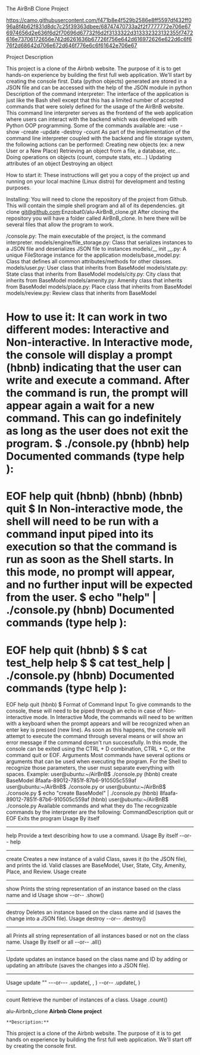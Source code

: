 The AirBnB Clone Project

https://camo.githubusercontent.com/f471b8e4f529b2586e8ff5597df432ff096a8f4b62f831d8dc7c25f39363dbee/68747470733a2f2f7777772e706e676974656d2e636f6d2f70696d67732f6d2f3133322d313332323132355f7472616e73706172656e742d6261636b67726f756e642d616972626e622d6c6f676f2d68642d706e672d646f776e6c6f61642e706e67

Project Description

This project is a clone of the Airbnb website. The purpose of it is to get hands-on experience by building the first full web application. We'll start by creating the console first.
Data (python objects) generated are stored in a JSON file and can be accessed with the help of the JSON module in python
Description of the command interpreter:
The interface of the application is just like the Bash shell except that this has a limited number of accepted commands that were solely defined for the usage of the AirBnB website.
This command line interpreter serves as the frontend of the web application where users can interact with the backend which was developed with Python OOP programming.
Some of the commands available are:
-use
-show
-create
-update
-destroy
-count
As part of the implementation of the command line interpreter coupled with the backend and file storage system, the following actions can be performed:
Creating new objects (ex: a new User or a New Place)
Retrieving an object from a file, a database, etc…
Doing operations on objects (count, compute stats, etc…)
Updating attributes of an object
Destroying an object

How to start it:
These instructions will get you a copy of the project up and running on your local machine (Linux distro) for development and testing purposes.

Installing:
You will need to clone the repository of the project from Github. This will contain the simple shell program and all of its dependencies.
git clone git@github.com:Enzobat0/alu-AirBnB_clone.git
After cloning the repository you will have a folder called AirBnB_clone. In here there will be several files that allow the program to work.

/console.py: The main executable of the project, is the command interpreter.
models/engine/file_storage.py: Class that serializes instances to a JSON file and deserializes JSON file to instances
models/__ init __.py: A unique FileStorage instance for the application
models/base_model.py: Class that defines all common attributes/methods for other classes.
models/user.py: User class that inherits from BaseModel
models/state.py: State class that inherits from BaseModel
models/city.py: City class that inherits from BaseModel
models/amenity.py: Amenity class that inherits from BaseModel
models/place.py: Place class that inherits from BaseModel
models/review.py: Review class that inherits from BaseModel

How to use it:
It can work in two different modes:
Interactive and Non-interactive.
In Interactive mode, the console will display a prompt (hbnb) indicating that the user can write and execute a command. After the command is run, the prompt will appear again a wait for a new command. This can go indefinitely as long as the user does not exit the program.
$ ./console.py
(hbnb) help
Documented commands (type help <topic>):
========================================
EOF help quit
(hbnb) 
(hbnb) 
(hbnb) quit
$
In Non-interactive mode, the shell will need to be run with a command input piped into its execution so that the command is run as soon as the Shell starts. In this mode, no prompt will appear, and no further input will be expected from the user.
$ echo "help" | ./console.py
(hbnb)
Documented commands (type help <topic>):
========================================
EOF help quit
(hbnb) 
$
$ cat test_help
help
$
$ cat test_help | ./console.py
(hbnb)
Documented commands (type help <topic>):
========================================
EOF help quit
(hbnb) 
$
Format of Command Input
To give commands to the console, these will need to be piped through an echo in case of Non-interactive mode.
In Interactive Mode, the commands will need to be written with a keyboard when the prompt appears and will be recognized when an enter key is pressed (new line). As soon as this happens, the console will attempt to execute the command through several means or will show an error message if the command doesn't run successfully. In this mode, the console can be exited using the CTRL + D combination, CTRL + C, or the command quit or EOF.
Arguments
Most commands have several options or arguments that can be used when executing the program. For the Shell to recognize those parameters, the user must separate everything with spaces.
Example:
user@ubuntu:~/AirBnB$ ./console.py
(hbnb) create BaseModel
8faafa-89012-7851f-87b6-910505c559af
user@ubuntu:~/AirBnB$ ./console.py
or
user@ubuntu:~/AirBnB$ ./console.py $ echo "create BaseModel" | ./console.py
(hbnb)
8faafa-89012-7851f-87b6-910505c559af
(hbnb)
user@ubuntu:~/AirBnB$ ./console.py
Available commands and what they do
The recognizable commands by the interpreter are the following:
CommandDescription
quit or EOF	Exits the program
Usage	By itself
-----	-----
help	Provide a text describing how to use a command.
Usage	By itself --or-- help <command>
-----	-----
create	Creates a new instance of a valid Class, saves it (to the JSON file), and prints the id. Valid classes are BaseModel, User, State, City, Amenity, Place, and Review.
Usage	create <class name>
-----	-----
show	Prints the string representation of an instance based on the class name and id
Usage	show <class name> <id> --or-- <class name>.show(<id>)
-----	-----
destroy	Deletes an instance based on the class name and id (saves the change into a JSON file).
Usage	destroy <class name> <id> --or-- .destroy()
-----	-----
all	Prints all string representation of all instances based or not on the class name.
Usage	By itself or all <class name> --or-- <class name>.all()
-----	-----
Update updates an instance based on the class name and ID by adding or updating an attribute (saves the changes into a JSON file).
----- -----
Usage	update <class name> <id> <attribute name> "<attribute value>" ---or--- <class name>.update(<id>, <attribute name>, <attribute value>) --or-- <class name>.update(<id>, <dictionary representation>)
-----	-----
count	Retrieve the number of instances of a class.
Usage	<class name>.count()









alu-Airbnb_clone
**Airbnb Clone project**

	**Description:**
This project is a clone of the Airbnb website. The purpose of it is to get hands on experience by building the first full web application. We'll start off by creating the console first.
